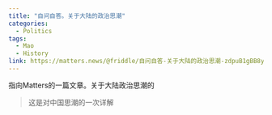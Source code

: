 ```yaml
---
title: "自问自答。关于大陆的政治思潮"
categories:
  - Politics
tags:
  - Mao
  - History
link: https://matters.news/@friddle/自问自答-关于大陆的政治思潮-zdpuB1gBB8ytjAfyPq4Aay3m1M4tq1HFFkPf1LQA3AmsWcfEF
---
```


指向Matters的一篇文章。关于大陆政治思潮的
> 这是对中国思潮的一次详解

